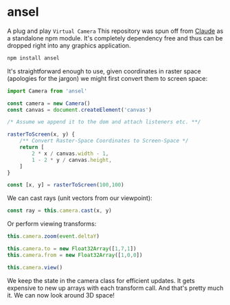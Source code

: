 # ansel
A plug and play `Virtual Camera`
This repository was spun off from [Claude](https://github.com/bb-labs/claude) as a standalone npm module. It's completely dependency free and thus can be dropped right into any graphics application.

```sh
npm install ansel
```

It's straightforward enough to use, given coordinates in raster space (apologies for the jargon) we might first convert them to screen space:

```js
import Camera from 'ansel'

const camera = new Camera()
const canvas = document.createElement('canvas')

/* Assume we append it to the dom and attach listeners etc. **/

rasterToScreen(x, y) {
    /** Convert Raster-Space Coordinates to Screen-Space */
    return [
        2 * x / canvas.width - 1,
        1 - 2 * y / canvas.height,
    ]
}

const [x, y] = rasterToScreen(100,100)
```

We can cast rays (unit vectors from our viewpoint):

```js
const ray = this.camera.cast(x, y)
```

Or perform viewing transforms:

```js
this.camera.zoom(event.deltaY)

this.camera.to = new Float32Array([1,7,1])
this.camera.from = new Float32Array([1,0,0])

this.camera.view()
```

We keep the state in the camera class for efficient updates. It gets expensive to new up arrays with each transform call. And that's pretty much it. We can now look around 3D space!



